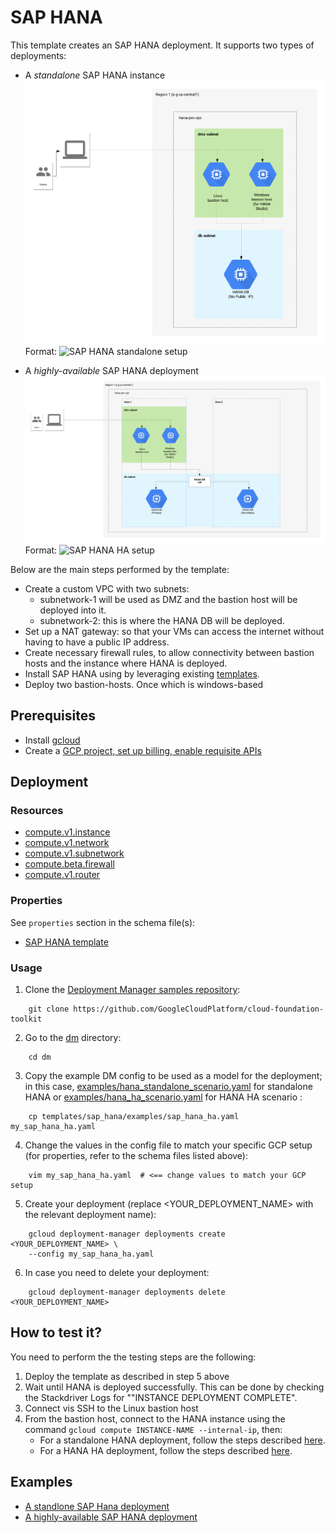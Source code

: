 # SAP HANA

This template creates an SAP HANA deployment. It supports two types of deployments:
- A *standalone* SAP HANA instance 
![GitHub Logo](/dm/templates/sap_hana/images/sap_hana_standalone.png)
Format: ![SAP HANA standalone setup](url)

- A *highly-available* SAP HANA deployment
![GitHub Logo](/dm/templates/sap_hana/images/sap_hana_ha.png)
Format: ![SAP HANA HA setup](url)

Below are the main steps performed by the template: 
- Create a custom VPC  with two subnets: 
    - subnetwork-1 will be used as DMZ and the bastion host will be deployed into it.
    - subnetwork-2: this is where the HANA DB will be deployed.
- Set up a NAT gateway: so that your VMs can access the internet without having to have a public IP address.
- Create necessary firewall rules, to allow connectivity between bastion hosts and the instance where HANA is deployed.
- Install SAP HANA using by leveraging existing [templates](https://cloud.google.com/solutions/sap/docs/sap-hana-deployment-guide).
- Deploy two bastion-hosts. Once which is windows-based 


## Prerequisites

- Install [gcloud](https://cloud.google.com/sdk)
- Create a [GCP project, set up billing, enable requisite APIs](../project/README.md)


## Deployment

### Resources

- [compute.v1.instance](https://cloud.google.com/compute/docs/reference/rest/v1/instances)
- [compute.v1.network](https://cloud.google.com/compute/docs/reference/latest/networks)
- [compute.v1.subnetwork](https://cloud.google.com/compute/docs/reference/latest/subnetworks)
- [compute.beta.firewall](https://cloud.google.com/compute/docs/reference/rest/beta/firewalls)
- [compute.v1.router](https://cloud.google.com/compute/docs/reference/rest/v1/routers)


### Properties

See `properties` section in the schema file(s):

-  [SAP HANA template](sap_hana_template.py.schema)

### Usage

1. Clone the [Deployment Manager samples repository](https://github.com/GoogleCloudPlatform/cloud-foundation-toolkit):

```shell
    git clone https://github.com/GoogleCloudPlatform/cloud-foundation-toolkit
```

2. Go to the [dm](../../) directory:

```shell
    cd dm
```

3. Copy the example DM config to be used as a model for the deployment; in this case, [examples/hana_standalone_scenario.yaml](examples/hana_standalone_scenario.yaml) for standalone HANA or [examples/hana_ha_scenario.yaml](examples/hana_ha_scenario.yaml) for HANA HA scenario :

```shell
    cp templates/sap_hana/examples/sap_hana_ha.yaml my_sap_hana_ha.yaml
```

4. Change the values in the config file to match your specific GCP setup (for properties, refer to the schema files listed above):

```shell
    vim my_sap_hana_ha.yaml  # <== change values to match your GCP setup
```

5. Create your deployment (replace <YOUR_DEPLOYMENT_NAME> with the relevant deployment name):

```shell
    gcloud deployment-manager deployments create <YOUR_DEPLOYMENT_NAME> \
    --config my_sap_hana_ha.yaml
```

6. In case you need to delete your deployment:

```shell
    gcloud deployment-manager deployments delete <YOUR_DEPLOYMENT_NAME>
```

## How to test it?
You need to perform the the testing steps are the following: 
1) Deploy the template as described in step 5 above
2) Wait until HANA is deployed successfully. This can be done by checking the Stackdriver Logs for ""INSTANCE DEPLOYMENT COMPLETE".
3) Connect vis SSH to the Linux bastion host 
4) From the bastion host, connect to the HANA instance using the command ```gcloud compute INSTANCE-NAME --internal-ip```, then:
    * For a standalone HANA deployment, follow the steps described [here](https://cloud.google.com/solutions/sap/docs/sap-hana-deployment-guide#verifying_deployment).
    * For a HANA HA deployment, follow the steps described [here](https://cloud.google.com/solutions/sap/docs/sap-hana-ha-deployment-guide#checking_the_configuration_of_the_vm_and_the_sap_hana_installation).

## Examples

- [A standlone SAP Hana deployment](examples/sap_hana_ha.yaml)
- [A highly-available SAP HANA deployment](examples/sap_hana_standalone.yaml)
